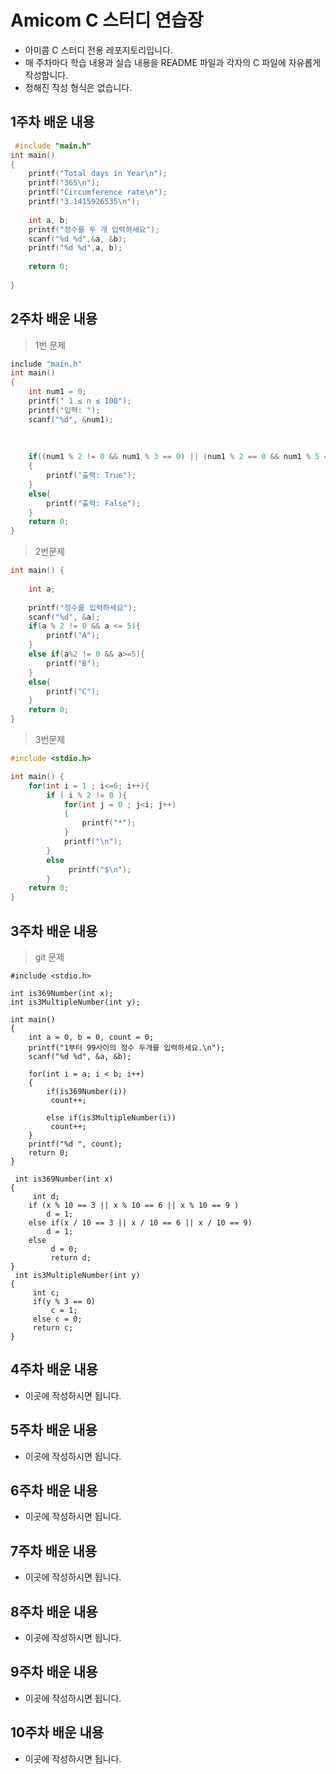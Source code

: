 # Amicom C 스터디 연습장

- 아미콤 C 스터디 전용 레포지토리입니다.
- 매 주차마다 학습 내용과 실습 내용을 README 파일과 각자의 C 파일에 자유롭게 작성합니다.
- 정해진 작성 형식은 없습니다.

## 1주차 배운 내용
```c
 #include "main.h"
int main()
{
    printf("Total days in Year\n");
    printf("365\n");
    printf("Circumference rate\n");
    printf("3.1415926535\n");
    
    int a, b;
    printf("정수를 두 개 입력하세요");
    scanf("%d %d",&a, &b);
    printf("%d %d",a, b);
    
    return 0;
    
}
```

## 2주차 배운 내용

> 1번 문제
```c
include "main.h"
int main()
{
    int num1 = 0;
    printf(" 1 ≤ n ≤ 100");
    printf("입력: ");
    scanf("%d", &num1);
    
    
    
    if((num1 % 2 != 0 && num1 % 3 == 0) || (num1 % 2 == 0 && num1 % 5 == 0))
    {
        printf("출력: True");
    }
    else{
        printf("출력: False");
    }
    return 0;
}
```

> 2번문제
```c
int main() {
    
    int a;
    
    printf("정수를 입력하세요");
    scanf("%d", &a);
    if(a % 2 != 0 && a <= 5){
        printf("A");
    }
    else if(a%2 != 0 && a>=5){
        printf("B");
    }
    else{
        printf("C");
    }
    return 0;
}
```

> 3번문제
```c
#include <stdio.h>

int main() {
    for(int i = 1 ; i<=6; i++){
        if ( i % 2 != 0 ){
            for(int j = 0 ; j<i; j++)
            {
                printf("*");
            }
            printf("\n");
        }
        else
             printf("$\n");
        }
    return 0;
}
```

## 3주차 배운 내용
> git 문제
```
#include <stdio.h>

int is369Number(int x);
int is3MultipleNumber(int y);

int main()
{
    int a = 0, b = 0, count = 0;
    printf("1부터 99사이의 정수 두개를 입력하세요.\n");
    scanf("%d %d", &a, &b);
    
    for(int i = a; i < b; i++)
    {
        if(is369Number(i))
         count++;
    
        else if(is3MultipleNumber(i))
         count++;
    }
    printf("%d ", count);
    return 0;
}

 int is369Number(int x)
{
     int d;
    if (x % 10 == 3 || x % 10 == 6 || x % 10 == 9 )
        d = 1;
    else if(x / 10 == 3 || x / 10 == 6 || x / 10 == 9)
        d = 1;
    else
         d = 0;
         return d;
}
 int is3MultipleNumber(int y)
{
     int c;
     if(y % 3 == 0)
         c = 1;
     else c = 0;
     return c;
}

```

## 4주차 배운 내용
- 이곳에 작성하시면 됩니다.

## 5주차 배운 내용
- 이곳에 작성하시면 됩니다.

## 6주차 배운 내용
- 이곳에 작성하시면 됩니다.

## 7주차 배운 내용
- 이곳에 작성하시면 됩니다.

## 8주차 배운 내용
- 이곳에 작성하시면 됩니다.

## 9주차 배운 내용
- 이곳에 작성하시면 됩니다.

## 10주차 배운 내용
- 이곳에 작성하시면 됩니다.
